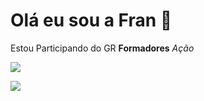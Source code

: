 # Olá eu sou a Fran 👋

Estou Participando do GR **Formadores** _Ação_

![](https://sdk.bitmoji.com/render/panel/0a15c806-96db-4820-b959-d93beb8f4a22-7c9f1d11-f18d-444d-844a-1c7d8b332607-v1.png?transparent=1&palette=1)

[![](https://img.shields.io/badge/hotjar-FD3A5C?style=for-the-badge&logo=hotjar&logoColor=white)](https://www.instagram.com/)


